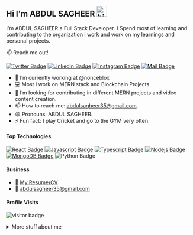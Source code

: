 ## Hi I'm ABDUL SAGHEER <img src="https://user-images.githubusercontent.com/1303154/88677602-1635ba80-d120-11ea-84d8-d263ba5fc3c0.gif" width="28px" height="28px" alt="hi">

I'm ABDUL SAGHEER a Full Stack Developer. I Spend most of learning and contributing to the organization i work and work on my learnings and personal projects.

:mailbox: Reach me out!

[![Twitter Badge](https://img.shields.io/badge/-@abdulsagheer35-1ca0f1?style=flat&labelColor=1ca0f1&logo=twitter&logoColor=white&link=https://twitter.com/abdulsagheer29)](https://twitter.com/abdulsagheer29)  [![Linkedin Badge](https://img.shields.io/badge/-ABDULSAGHEER-0e76a8?style=flat&labelColor=0e76a8&logo=linkedin&logoColor=white)](https://www.linkedin.com/in/abdul-sagheer-2a529b178/)  [![Instagram Badge](https://img.shields.io/badge/-@abdul__sagheer-e84393?style=flat&labelColor=e84393&logo=instagram&logoColor=white)](https://instagram.com/abdul__sagheer)  [![Mail Badge](https://img.shields.io/badge/-abdulsagheer35@gmail.com-c0392b?style=flat&labelColor=c0392b&logo=gmail&logoColor=white)](mailto:abdulsagheer35@gmail.com)

<!-- TODO: Add last video link -->

- 🔭 I’m currently working at @nonceblox
- :computer: Most I work on MERN stack and Blockchain Projects
- 🤔 I’m looking for contributing in different MERN projects and video content creation.
- 📫 How to reach me: abdulsagheer35@gmail.com.
- 😄 Pronouns: ABDUL SAGHEER.
- ⚡ Fun fact: I play Cricket and go to the GYM very often.

#### Top Technologies

<!-- TODO: Make technologies links takes you to repositories -->

[![React Badge](https://img.shields.io/badge/-React-61DBFB?style=for-the-badge&labelColor=gray&logo=react&logoColor=61DBFB)](#) [![Javascript Badge](https://img.shields.io/badge/-Javascript-F0DB4F?style=for-the-badge&labelColor=gray&logo=javascript&logoColor=F0DB4F)](#) [![Typescript Badge](https://img.shields.io/badge/-Typescript-007acc?style=for-the-badge&labelColor=gray&logo=typescript&logoColor=007acc)](#) [![Nodejs Badge](https://img.shields.io/badge/-Nodejs-3C873A?style=for-the-badge&labelColor=gray&logo=node.js&logoColor=3C873A)](#) [![MongoDB Badge](https://img.shields.io/badge/MongoDB-47A248.svg?style=for-the-badge&labelColor=gray&logo=MongoDB&logoColor=green)](#) ![Python Badge](https://img.shields.io/badge/Python-3776AB.svg?style=for-the-badge&labelColor=gray&logo=Python&logoColor=yellow)


#### Business
- :paperclip: [My Resume/CV](https://drive.google.com/file/d/1Wx2Ww9KX1U7uHHfNllj2auKhNX_qZ3OQ/view?usp=sharing)
- :email: abdulsagheer35@gmail.com


#### Profile Visits 

![visitor badge](https://visitor-badge.glitch.me/badge?page_id=jwenjian.visitor-badge&left_text=MyPageVisitors)

<details>
<summary>
  More stuff about me
</summary>

<br/>
  
I'm a Software developer 👨‍💻 practicing for over 2 years with JavaScript, Python(Django), Solidity as a Backend Framework, and MERN stack for Full-stack development, currently, I'm a 4rd-year student pursuing Electronics and Telecommunications Engineering @Dayananda Sagar College of Engineering, Bangalore. I like trying something new every day, motivating me to explore new things and get better at them.

✅ Ex-Software Development Engineer @Takunda.

✅ Ex-Software Development Engineer @HubinIT where I Developed Vue JS components for the front-end web pages, Implemented Front end pages for the website, and Implemented User Services for new Users.

✅ Found Interest in BlockChain development for developing ⬘Ethereum Smart Contracts, Decentralized Apps, Cryptocurrency(฿), Web3 JS,

✅ I am keen on Python Programming and Full-stack Web development with HTML5, CSS3, Javascript, React JS, Vue JS, TypeScript, and Nest JS.

✅ I love developing and designing the website, designing a well-animated website with the power of Django, and Node js as a backend Framework.

✅ I have worked with many Databases like MySQL, PostgreSQL, and MongoDB to store data for my projects.

✅ I have also explored AI, ML, and Data Science.

✅ Photoshop and video editing are my Non-technical skills.

✅ Stock market 📈 and Forex trading™️ are what I like when I look for financial literacy.

------------------------------------------

→ Core skills:- Html5, CSS3, Bootstrap, TailwindCSS, JavaScript, React js, Python, Django, Vue JS, TypeScript, Nest JS, Solidity, Node js, SQL, OOPS, Ethereum Smart-Contract, Data Structures and Algorithms, System Design.

------------------------------------------

→ Soft skills:- Team Lead, Project Management, Time Management. Fast-paced learning, Problem Solving, Adaptability, Team Management.

------------------------------------------

→ Gmail✉️: - abdulsagheer35@gmail.com

------------------------------------------

→ Github: - https://github.com/abdulsagheer

#### Coding Stats

<!--START_SECTION:waka-->
```text
JavaScript   15 hrs 41 mins  ████████████████████▓░░░░   82.29 % 
HTML         1 hr 50 mins    ██▒░░░░░░░░░░░░░░░░░░░░░░   09.61 % 
CSS          1 hr 27 mins    ██░░░░░░░░░░░░░░░░░░░░░░░   07.63 % 
Other        2 mins          ░░░░░░░░░░░░░░░░░░░░░░░░░   00.25 % 
```
<!--END_SECTION:waka-->

#### Github Stats

[![ABDUL SAGHEER's GitHub stats](https://github-readme-stats.vercel.app/api?username=abdulsagheer)](https://github.com/abdulsagheer/github-readme-stats)

</details>

